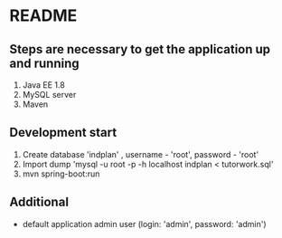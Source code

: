 # README

## Steps are necessary to get the application up and running
1) Java EE 1.8
2) MySQL server
3) Maven

## Development start
1) Create database 'indplan' , username - 'root', password - 'root'
2) Import dump 'mysql -u root -p -h localhost indplan < tutorwork.sql'
3) mvn spring-boot:run

## Additional
- default application admin user (login: 'admin', password: 'admin')